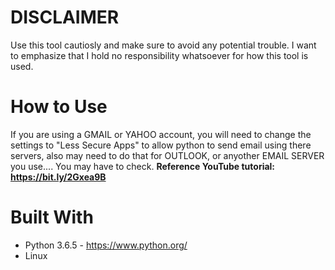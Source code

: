 # DISCLAIMER
 Use this tool cautiosly and make sure to avoid any potential trouble.  I want to emphasize that I hold no responsibility whatsoever for how this tool is used.
# How to Use

If you are using a GMAIL or YAHOO account, you will need to change the settings to "Less Secure Apps" to allow python to send email using there servers, also may need to do that for OUTLOOK, or anyother EMAIL SERVER you use.... You may have to check.
**Reference YouTube tutorial: https://bit.ly/2Gxea9B**


# Built With 
* Python 3.6.5 - https://www.python.org/
* Linux
